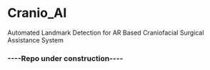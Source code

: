 # Cranio_AI
Automated Landmark Detection for AR Based Craniofacial Surgical Assistance System

### ----Repo under construction----
